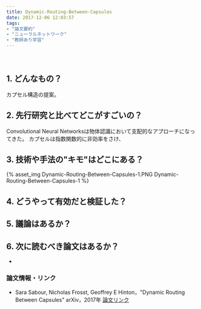 ```yaml
---
title: Dynamic-Routing-Between-Capsules
date: 2017-12-06 12:03:57
tags:
- "論文要約"
- "ニューラルネットワーク"
- "教師あり学習"
---
```


　　
## 1. どんなもの？
カプセル構造の提案。

## 2. 先行研究と比べてどこがすごいの？
Convolutional Neural Networksは物体認識において支配的なアプローチになってきた。
カプセルは指数関数的に非効率をさけ、

## 3. 技術や手法の"キモ"はどこにある？
{% asset_img Dynamic-Routing-Between-Capsules-1.PNG Dynamic-Routing-Between-Capsules-1 %}

## 4. どうやって有効だと検証した？

## 5. 議論はあるか？

## 6. 次に読むべき論文はあるか？
- 

### 論文情報・リンク
* Sara Sabour, Nicholas Frosst, Geoffrey E Hinton，"Dynamic Routing Between Capsules" arXiv，2017年 [論文リンク](https://arxiv.org/abs/1710.09829)
